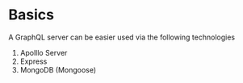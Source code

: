 # Basics

A GraphQL server can be easier used via the following technologies

1. Apolllo Server
2. Express
3. MongoDB (Mongoose)

